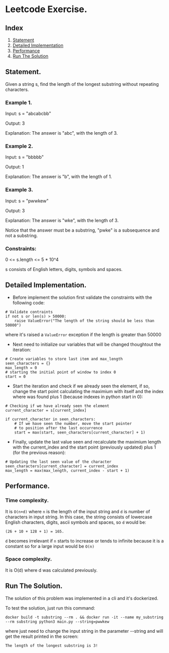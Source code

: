 # Leetcode Exercise.

## Index
1. [Statement](#id1)
2. [Detailed Implementation](#id2)
3. [Performance](#id3)
4. [Run The Solution](#id4)

<div id='id1'/>

## Statement.

Given a string s, find the length of the longest substring	without repeating characters.

### Example 1.

Input: s = "abcabcbb"

Output: 3

Explanation: The answer is "abc", with the length of 3.

### Example 2.

Input: s = "bbbbb"

Output: 1

Explanation: The answer is "b", with the length of 1.

### Example 3.

Input: s = "pwwkew"

Output: 3

Explanation: The answer is "wke", with the length of 3.

Notice that the answer must be a substring, "pwke" is a subsequence and not a substring.

### Constraints:

0 <= s.length <= 5 * 10^4

s consists of English letters, digits, symbols and spaces.

<div id='id2' />

## Detailed Implementation.

- Before implement the solution first validate the constraints with the following code:

```
# Validate contraints
if not s or len(s) > 50000:
    raise ValueError("The length of the string should be less than 50000")
```

where it's raised a `ValueError` exception if the length is greater than 50000

- Next need to initialize our variables that will be changed thoughtout the iteration:
```
# Create variables to store last item and max_length
seen_characters = {}
max_length = 0
# starting the initial point of window to index 0
start = 0
```

- Start the iteration and check if we already seen the element, if so, change the start point calculating the maximium with itself and the index where was found plus 1 (because indexes in python start in 0):

```
# Checking if we have already seen the element
current_character = s[current_index]

if current_character in seen_characters:
    # If we have seen the number, move the start pointer
    # to position after the last occurrence
    start = max(start, seen_characters[current_character] + 1)
```

- Finally, update the last value seen and recalculate the maximium length with the current_index and the start point (previously updated) plus 1 (for the previous reason):

```
# Updating the last seen value of the character
seen_characters[current_character] = current_index
max_length = max(max_length, current_index - start + 1)
```

<div id='id3' />

## Performance.

### Time complexity.
It is `O(n+d)` where `n` is the length of the input string and `d` is number of characters in input string. In this case, the  string consists of lowercase English characters, digits, ascii symbols and spaces, so `d` would be:

```
(26 + 10 + 128 + 1) = 165.
```

`d` becomes irrelevant if `n` starts to increase or tends to infinite because it is a constant so for a large input would be `O(n)`

### Space complexity.
It is O(d) where d was calculated previously.


<div id='id4' />

## Run The Solution.

The solution of this problem was implemented in a cli and it's dockerized. 

To test the solution, just run this command:

```
docker build -t substring --rm . && docker run -it --name my_substring --rm substring python3 main.py --string=pwwkew
```

where just need to change the input string in the parameter --string and will get the result printed in the screen:

```
The length of the longest substring is 3!
```
